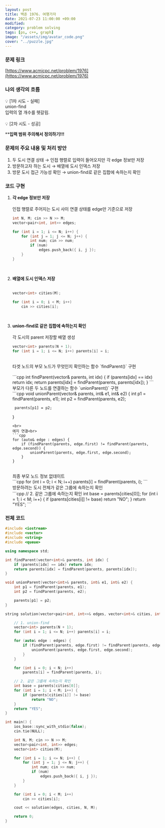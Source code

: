 ```yaml
---
layout: post
title: 백준 1976. 여행가자
date: 2021-07-23 11:00:00 +09:00
modified: 
category: problem solving
tags: [ps, c++, graph]
image: "/assets/img/avatar_code.png"
cover: "../puzzle.jpg"
---
```


### 문제 링크
[https://www.acmicpc.net/problem/1976](https://www.acmicpc.net/problem/1976)

### 나의 생각의 흐름
💡 [1차 시도 - 실패]<br> 
    union-find<br>
    입력의 열 개수를 헷갈림.<br>
<br>
💡 [2차 시도 - 성공]<br> 

****입력 범위 주의해서 정의하기!!!**

### 문제의 주요 내용 및 처리 방안
1. 두 도시 연결 상태  → 인접 행렬로 입력이 들어오지만 각 edge 정보만 저장<br>
1. 방문하고자 하는 도시 → 배열에 도시 인덱스 저장<br>
1. 방문 도시 접근 가능성 확인 → union-find로 같은 집합에 속하는지 확인<br>

### 코드 구현 
1. **각 edge 정보만 저장**<br>
    <br>
    인접 행렬로 주어지는 도시 사이 연결 상태를 edge만 기준으로 저장<br>
    ```cpp
    int N, M; cin >> N >> M;
    vector<pair<int, int>> edges;

    for (int i = 1; i <= N; i++) {
		for (int j = 1; j <= N; j++) {
			int num; cin >> num;
			if (num)
				edges.push_back({ i, j });
		}
	}
    ```
    <br>    
1. **배열에 도시 인덱스 저장**<br>
    <br>
    ```cpp
    vector<int> cities(M);

    for (int i = 0; i < M; i++)
		cin >> cities[i];
    ```
    <br>
1. **union-find로 같은 집합에 속하는지 확인**<br>
    <br>
    각 도시의 parent 저장할 배열 생성<br>
    ```cpp
    vector<int> parents(N + 1);
	for (int i = 1; i <= N; i++) parents[i] = i;
    ```
    <br>
    타겟 노드의 부모 노드가 무엇인지 확인하는 함수 `findParent()` 구현<br>
    <br>
    ```cpp
    int findParent(vector<int>& parents, int idx) {
        if (parents[idx] == idx) return idx;
        return parents[idx] = findParent(parents, parents[idx]);
    }
    ```
    <br>
    부모가 다른 두 노드를 연결하는 함수 `unionParent()` 구현<br>
    ```cpp
    void unionParent(vector<int>& parents, int& e1, int& e2) {
        int p1 = findParent(parents, e1);
        int p2 = findParent(parents, e2);

        parents[p1] = p2;
    }
    ```
    <br>
    에지 연결<br>
    ```cpp
    for (auto& edge : edges) {
		if (findParent(parents, edge.first) != findParent(parents, edge.second)) {
			unionParent(parents, edge.first, edge.second);
		}
	}
    ```
    <br>
    최종 부모 노드 정보 없데이트<br>
    ```cpp
    for (int i = 0; i < N; i++)
		parents[i] = findParent(parents, i);
    ```
    <br>
    방문하려는 도시 전체가 같은 그룹에 속하는지 확인<br>
    ```cpp
    // 2. 같은 그룹에 속하는지 확인
	int base = parents[cities[0]];
	for (int i = 1; i < M; i++) {
		if (parents[cities[i]] != base)
			return "NO";
	}
	return "YES";
    ```
    <br>
    
### 전체 코드
```cpp
#include <iostream>
#include <vector>
#include <string>
#include <queue>

using namespace std;

int findParent(vector<int>& parents, int idx) {
	if (parents[idx] == idx) return idx;
	return parents[idx] = findParent(parents, parents[idx]);
}

void unionParent(vector<int>& parents, int& e1, int& e2) {
	int p1 = findParent(parents, e1);
	int p2 = findParent(parents, e2);

	parents[p1] = p2;
}

string solution(vector<pair<int, int>>& edges, vector<int>& cities, int& N, int& M) {

	// 1. union-find 
	vector<int> parents(N + 1);
	for (int i = 1; i <= N; i++) parents[i] = i;

	for (auto& edge : edges) {
		if (findParent(parents, edge.first) != findParent(parents, edge.second)) {
			unionParent(parents, edge.first, edge.second);
		}
	}

	for (int i = 0; i < N; i++)
		parents[i] = findParent(parents, i);

	// 2. 같은 그룹에 속하는지 확인
	int base = parents[cities[0]];
	for (int i = 1; i < M; i++) {
		if (parents[cities[i]] != base)
			return "NO";
	}
	return "YES";
}

int main() {
	ios_base::sync_with_stdio(false);
	cin.tie(NULL);

	int N, M; cin >> N >> M;
	vector<pair<int, int>> edges;
	vector<int> cities(M);

	for (int i = 1; i <= N; i++) {
		for (int j = 1; j <= N; j++) {
			int num; cin >> num;
			if (num)
				edges.push_back({ i, j });
		}
	}

	for (int i = 0; i < M; i++)
		cin >> cities[i];

	cout << solution(edges, cities, N, M);

	return 0;
}
```